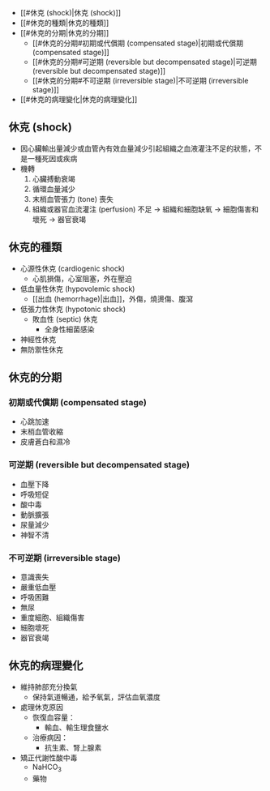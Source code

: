 - [[#休克 (shock)|休克 (shock)]]
- [[#休克的種類|休克的種類]]
- [[#休克的分期|休克的分期]]
	- [[#休克的分期#初期或代償期 (compensated stage)|初期或代償期 (compensated stage)]]
	- [[#休克的分期#可逆期 (reversible but decompensated stage)|可逆期 (reversible but decompensated stage)]]
	- [[#休克的分期#不可逆期 (irreversible stage)|不可逆期 (irreversible stage)]]
- [[#休克的病理變化|休克的病理變化]]
## 休克 (shock)
- 因心臟輸出量減少或血管內有效血量減少引起組織之血液灌注不足的狀態，不是一種死因或疾病 
-  機轉
	1. 心臟搏動衰竭 
	2. 循環血量減少 
	3. 末梢血管張力 (tone) 喪失 
	4. 組織或器官血流灌注 (perfusion) 不足 $\rightarrow$ 組織和細胞缺氧 $\rightarrow$  細胞傷害和壞死 $\rightarrow$ 器官衰竭
## 休克的種類
- 心源性休克 (cardiogenic shock)
	- 心肌損傷，心室阻塞，外在壓迫
- 低血量性休克 (hypovolemic shock)
	- [[出血 (hemorrhage)|出血]]，外傷，燒燙傷、腹瀉
- 低張力性休克 (hypotonic shock) 
	- 敗血性 (septic) 休克 
		- 全身性細菌感染
- 神經性休克
- 無防禦性休克
## 休克的分期
### 初期或代償期 (compensated stage) 
- 心跳加速
- 末梢血管收縮
- 皮膚蒼白和濕冷
### 可逆期 (reversible but decompensated stage) 
- 血壓下降
- 呼吸短促
- 酸中毒
- 動脈擴張
- 尿量減少
- 神智不清 
### 不可逆期 (irreversible stage) 
- 意識喪失
- 嚴重低血壓
- 呼吸困難
- 無尿 
- 重度細胞、組織傷害
- 細胞壞死
- 器官衰竭
## 休克的病理變化
- 維持肺部充分換氣 
	- 保持氣道暢通，給予氧氣，評估血氧濃度 
- 處理休克原因 
	- 恢復血容量：
		- 輸血、輸生理食鹽水 
	- 治療病因：
		- 抗生素、腎上腺素 
- 矯正代謝性酸中毒 
	- NaHCO<sub>3</sub> 
	- 藥物